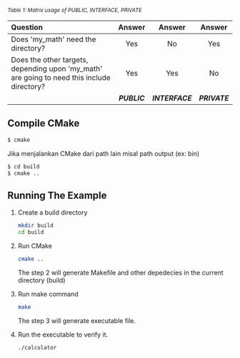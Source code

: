 
   <sub>*Table 1: Matrix usage of PUBLIC, INTERFACE, PRIVATE*</sub>

   | Question        | Answer |Answer | Answer | 
   | :---        |     :---:      |    :---: |  :---: | 
   | Does 'my_math' need the directory?      | Yes |No |Yes| 
   | Does the other targets, depending upon 'my_math' are going to need this include directory?      | Yes |Yes |No| 
   |       | **_PUBLIC_** |**_INTERFACE_** |**_PRIVATE_**| 
   
## Compile CMake

``` bash
$ cmake

```

Jika menjalankan CMake dari path lain misal path output (ex: bin)

``` bash
$ cd build
$ cmake ..

```

## Running The Example
1. Create a build directory
    ```bash
    mkdir build
    cd build
    ```

2. Run CMake
    ```bash
    cmake ..
    ```

    The step 2 will generate Makefile and other depedecies in the current directory (build)

3. Run make command
    ```bash
    make
    ```
    
    The step 3 will generate executable file.

4. Run the executable to verify it.
    ```bash
    ./calculator
    ```